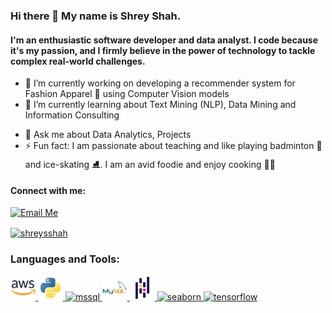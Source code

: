 ### Hi there 👋 My name is Shrey Shah.
#### I'm an enthusiastic software developer and data analyst. I code because it's my passion, and I firmly believe in the power of technology to tackle complex real-world challenges.
<!--
**shreyss99/shreyss99** is a ✨ _special_ ✨ repository because its `README.md` (this file) appears on your GitHub profile.

Here are some ideas to get you started:
-->

- 🔭 I’m currently working on developing a recommender system for Fashion Apparel 👚 using Computer Vision models
- 🌱 I’m currently learning about Text Mining (NLP), Data Mining and Information Consulting
<!--
- 👯 I’m looking to collaborate on ...
- 🤔 I’m looking for help with ...
- 📫 How to reach me: ...
-->
- 💬 Ask me about Data Analytics, Projects
- ⚡ Fun fact: I am passionate about teaching and like playing badminton 🏸 and ice-skating ⛸️. I am an avid foodie and enjoy cooking 👨‍🍳

<h4 align="left">Connect with me:</h4>
<p align="left">

  [![Email Me](https://www.google.com/imgres?imgurl=https%3A%2F%2Fcdn-icons-png.flaticon.com%2F512%2F8700%2F8700007.png&tbnid=SbWudDJ49-IjWM&vet=10CBgQxiAoCmoXChMIgNPIoNGQgQMVAAAAAB0AAAAAEA8..i&imgrefurl=https%3A%2F%2Fwww.freepik.com%2Ficon%2Fmail_8700089&docid=7ILbSPB1gXtHxM&w=512&h=512&itg=1&q=mail%20symbol%20colored&ved=0CBgQxiAoCmoXChMIgNPIoNGQgQMVAAAAAB0AAAAAEA8)](mailto:sshah023@illinois.edu)
  
  <a href="https://linkedin.com/in/shreysshah" target="blank"><img align="center" src="https://raw.githubusercontent.com/rahuldkjain/github-profile-readme-generator/master/src/images/icons/Social/linked-in-alt.svg" alt="shreysshah" height="30" width="40" /></a>
</p>

<h3 align="left">Languages and Tools:</h3>
<p align="left"> 
  <a href="https://aws.amazon.com" target="_blank" rel="noreferrer"> <img src="https://raw.githubusercontent.com/devicons/devicon/master/icons/amazonwebservices/amazonwebservices-original-wordmark.svg" alt="aws" width="40" height="40"/> </a> 
  <a href="https://www.python.org" target="_blank" rel="noreferrer"> <img src="https://raw.githubusercontent.com/devicons/devicon/master/icons/python/python-original.svg" alt="python" width="40" height="40"/> </a> 
  <a href="https://www.microsoft.com/en-us/sql-server" target="_blank" rel="noreferrer"> <img src="https://www.svgrepo.com/show/303229/microsoft-sql-server-logo.svg" alt="mssql" width="40" height="40"/> </a>
  <a href="https://www.mysql.com/" target="_blank" rel="noreferrer"> <img src="https://raw.githubusercontent.com/devicons/devicon/master/icons/mysql/mysql-original-wordmark.svg" alt="mysql" width="40" height="40"/> </a> 
  <a href="https://pandas.pydata.org/" target="_blank" rel="noreferrer"> <img src="https://raw.githubusercontent.com/devicons/devicon/2ae2a900d2f041da66e950e4d48052658d850630/icons/pandas/pandas-original.svg" alt="pandas" width="40" height="40"/> </a>
  <a href="https://seaborn.pydata.org/" target="_blank" rel="noreferrer"> <img src="https://seaborn.pydata.org/_images/logo-mark-lightbg.svg" alt="seaborn" width="40" height="40"/> </a> 
  <a href="https://jenkins.io" target="_blank" rel="noreferrer"> <img src="[https://cdn.jsdelivr.net/gh/devicons/devicon/icons/jenkins/jenkins-line.svg](https://www.google.com/url?sa=i&url=https%3A%2F%2Fcommons.wikimedia.org%2Fwiki%2FFile%3AJenkins_logo.svg&psig=AOvVaw0_SSEk0VSMsqYW9WdOlKW2&ust=1693908044433000&source=images&cd=vfe&opi=89978449&ved=0CA8QjRxqFwoTCPjp8avZkIEDFQAAAAAdAAAAABAE)https://www.google.com/url?sa=i&url=https%3A%2F%2Fcommons.wikimedia.org%2Fwiki%2FFile%3AJenkins_logo.svg&psig=AOvVaw0_SSEk0VSMsqYW9WdOlKW2&ust=1693908044433000&source=images&cd=vfe&opi=89978449&ved=0CA8QjRxqFwoTCPjp8avZkIEDFQAAAAAdAAAAABAE" alt="tensorflow" width="40" height="40"/> </a> 
</p>
